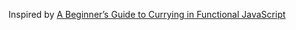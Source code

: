 Inspired by [A Beginner’s Guide to Currying in Functional JavaScript](http://www.sitepoint.com/currying-in-functional-javascript/)
